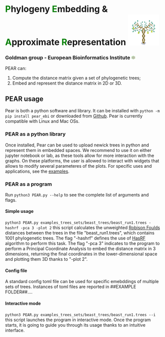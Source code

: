 # <font color='green'>P</font>hylogeny <font color='green'>E</font>mbedding & <font color='green'>A</font>pproximate <font color='green'>R</font>epresentation <img src="LOGO_PEAR.png" width="100" height="100">

### Goldman group - European Bioinformatics Institute <img src="goldman_logo.jpg" width="12" height="12">

PEAR can:
1. Compute the distance matrix given a set of phylogenetic trees;
2. Embed and represent the distance matrix in 2D or 3D.

## PEAR usage
Pear is both a python software and library. It can be installed with `python -m pip install pear_ebi` or downloaded from <a href="https://github.com/AndreaRubbi/Pear-EBI">Github</a>. Pear is currently compatible with Linux and Mac OSs. 

### PEAR as a python library
Once installed, Pear can be used to upload newick trees in python and represent them in embedded spaces. We recommend to use it on either jupyter notebook or lab, as these tools allow for more interaction with the graphs. On these platforms, the user is allowed to interact with widgets that allows to modify several parameteres of the plots. For specific uses and applications, see the <a href='https://github.com/AndreaRubbi/Pear-EBI/tree/pear_ebi/examples_tree_sets'>examples</a>.

### PEAR as a program
Run `python3 PEAR.py --help` to see the complete list of arguments and flags.
#### Simple usage
`python3 PEAR.py examples_trees_sets/beast_trees/beast_run1.trees -hashrf -pca 3 -plot 2`
this script calculates the unweighted <a href='https://doi.org/10.1016/0025-5564(81)90043-2'>Robison Foulds</a> distances between the trees in the file "beast_run1.trees", which contains 1001 phylogenetic trees. 
The flag "-hashrf" defines the use of [HasRF](https://code.google.com/archive/p/hashrf/) algorithm to perform this task.
The flag "-pca 3" indicates to the program to perform a Principal Coordinate Analysis to embed the distance matrix in 3 dimensions, returning the final coordinates in the lower-dimensional space and plotting them 3D thanks to "-plot 2".
#### Config file
A standard config toml file can be used for specific emebddings of multiple sets of trees. Instances of toml files are reported in ##EXAMPLE FOLDER##....
#### Interactive mode
`python3 PEAR.py examples_trees_sets/beast_trees/beast_run1.trees --i`
this script launches the program in interactive mode. Once the program starts, it is going to guide you through its usage thanks to an intuitive interface.


